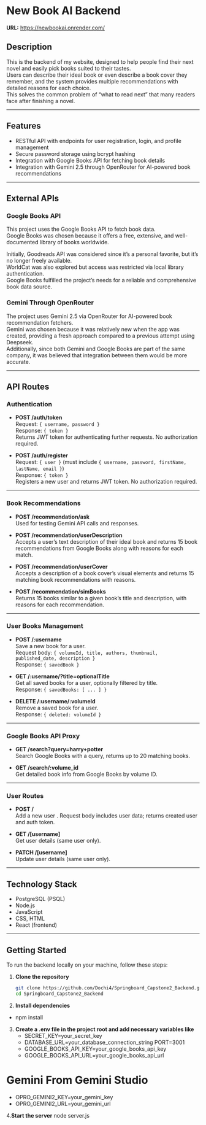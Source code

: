 # New Book AI Backend

**URL:** https://newbookai.onrender.com/

## Description

This is the backend of my website, designed to help people find their next novel and easily pick books suited to their tastes.  
Users can describe their ideal book or even describe a book cover they remember, and the system provides multiple recommendations with detailed reasons for each choice.  
This solves the common problem of “what to read next” that many readers face after finishing a novel.

---

## Features

- RESTful API with endpoints for user registration, login, and profile management  
- Secure password storage using bcrypt hashing  
- Integration with Google Books API for fetching book details  
- Integration with Gemini 2.5 through OpenRouter for AI-powered book recommendations  

---

## External APIs

### Google Books API

This project uses the Google Books API to fetch book data.  
Google Books was chosen because it offers a free, extensive, and well-documented library of books worldwide.  

Initially, Goodreads API was considered since it’s a personal favorite, but it’s no longer freely available.  
WorldCat was also explored but access was restricted via local library authentication.  
Google Books fulfilled the project’s needs for a reliable and comprehensive book data source.

### Gemini Through OpenRouter

The project uses Gemini 2.5 via OpenRouter for AI-powered book recommendation fetchers.  
Gemini was chosen because it was relatively new when the app was created, providing a fresh approach compared to a previous attempt using Deepseek.  
Additionally, since both Gemini and Google Books are part of the same company, it was believed that integration between them would be more accurate.

---

## API Routes

### Authentication

- **POST /auth/token**  
  Request: `{ username, password }`  
  Response: `{ token }`  
  Returns JWT token for authenticating further requests. No authorization required.

- **POST /auth/register**  
  Request: `{ user }` (must include `{ username, password, firstName, lastName, email }`)  
  Response: `{ token }`  
  Registers a new user and returns JWT token. No authorization required.

---

### Book Recommendations

- **POST /recommendation/ask**  
  Used for testing Gemini API calls and responses.

- **POST /recommendation/userDescription**  
  Accepts a user’s text description of their ideal book and returns 15 book recommendations from Google Books along with reasons for each match.

- **POST /recommendation/userCover**  
  Accepts a description of a book cover’s visual elements and returns 15 matching book recommendations with reasons.

- **POST /recommendation/simBooks**  
  Returns 15 books similar to a given book’s title and description, with reasons for each recommendation.

---

### User Books Management

- **POST /:username**  
  Save a new book for a user.  
  Request body: `{ volumeId, title, authors, thumbnail, published_date, description }`  
  Response: `{ savedBook }`

- **GET /:username/?title=optionalTitle**  
  Get all saved books for a user, optionally filtered by title.  
  Response: `{ savedBooks: [ ... ] }`

- **DELETE /:username/:volumeId**  
  Remove a saved book for a user.  
  Response: `{ deleted: volumeId }`

---

### Google Books API Proxy

- **GET /search?query=harry+potter**  
  Search Google Books with a query, returns up to 20 matching books.

- **GET /search/:volume_id**  
  Get detailed book info from Google Books by volume ID.

---

### User Routes

- **POST /**  
  Add a new user . Request body includes user data; returns created user and auth token.

- **GET /[username]**  
  Get user details (same user only).

- **PATCH /[username]**  
  Update user details (same user only).

---

## Technology Stack

- PostgreSQL (PSQL)  
- Node.js  
- JavaScript  
- CSS, HTML  
- React (frontend)  

---

## Getting Started

To run the backend locally on your machine, follow these steps:

1. **Clone the repository**

   ```bash
   git clone https://github.com/Dochi4/Springboard_Capstone2_Backend.git
   cd Springboard_Capstone2_Backend

2. **Install dependencies**
  - npm install

3. **Create a .env file in the project root and add necessary variables like**
   - SECRET_KEY=your_secret_key
   - DATABASE_URL=your_database_connection_string PORT=3001
   - GOOGLE_BOOKS_API_KEY=your_google_books_api_key
   - GOOGLE_BOOKS_API_URL=your_google_books_api_url

# Gemini From Gemini Studio
- OPRO_GEMINI2_KEY=your_gemini_key
- OPRO_GEMINI2_URL=your_gemini_url

4.**Start the server**
node server.js
